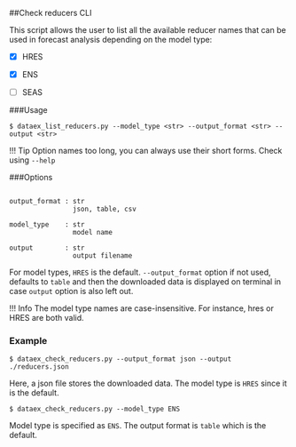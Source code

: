 ##Check reducers CLI

This script allows the user to list all the available reducer names that can be used in forecast analysis depending on the model type:

- [X] HRES
- [X] ENS
- [ ] SEAS


###Usage
```
$ dataex_list_reducers.py --model_type <str> --output_format <str> --output <str>
```

!!! Tip
    Option names too long, you can always use their short forms. Check using `--help`
    
###Options
```

output_format : str
                json, table, csv 
                
model_type    : str
                model name  

output        : str
                output filename

```

For model types, `HRES` is the default. `--output_format` option if not used, defaults to `table` and then the downloaded data is displayed on terminal in case `output` option is also left out. 

!!! Info
    The model type names are case-insensitive. For instance, hres or HRES are both valid. 


### Example

```
$ dataex_check_reducers.py --output_format json --output ./reducers.json
```
Here, a json file stores the downloaded data. The model type is `HRES` since it is the default.

```
$ dataex_check_reducers.py --model_type ENS 
```
Model type is specified as `ENS`. The output format is `table` which is the default. 
